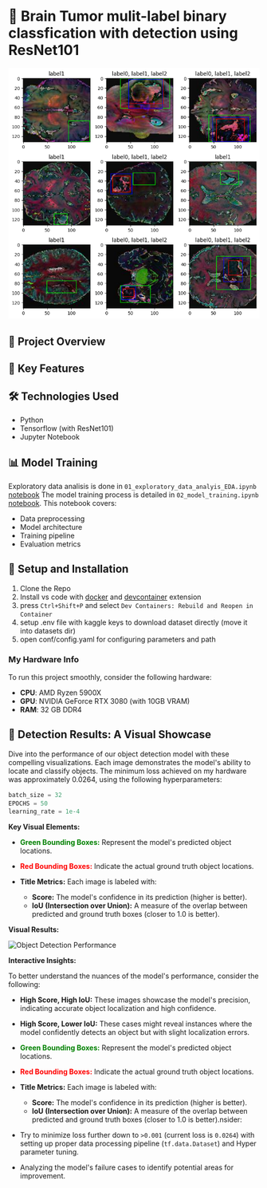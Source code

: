 # 🧠 Brain Tumor mulit-label binary classfication with detection using ResNet101

![alt text](reaadme-assets/title-img.png)
## 📝 Project Overview



## 🚀 Key Features



## 🛠️ Technologies Used

- Python
- Tensorflow (with ResNet101)
- Jupyter Notebook

## 📊 Model Training
Exploratory data analisis is done in `01_exploratory_data_analyis_EDA.ipynb` [notebook](notebooks/01_exploratory_data_analyis_EDA.ipynb)
The model training process is detailed in `02_model_training.ipynb` [notebook](lnotebooks/04_model_building_training.ipynb). This notebook covers:

- Data preprocessing
- Model architecture
- Training pipeline
- Evaluation metrics


## 🔧 Setup and Installation

1. Clone the Repo
2. Install vs code with [docker](https://marketplace.visualstudio.com/items?itemName=ms-azuretools.vscode-docker) and [devcontainer](https://marketplace.visualstudio.com/items?itemName=ms-vscode-remote.remote-containers) extension
3. press `Ctrl+Shift+P` and select `Dev Containers: Rebuild and Reopen in Container`
4. setup .env file with kaggle keys to download dataset directly (move it into datasets dir)
5. open conf/config.yaml for configuring parameters and path

### My Hardware Info

To run this project smoothly, consider the following hardware:

- **CPU**: AMD Ryzen 5900X
- **GPU**: NVIDIA GeForce RTX 3080 (with 10GB VRAM)
- **RAM**: 32 GB DDR4


## 🚀 Detection Results: A Visual Showcase

Dive into the performance of our object detection model with these compelling visualizations. Each image demonstrates the model's ability to locate and classify objects.
The minimum loss achieved on my hardware was approximately 0.0264, using the following hyperparameters:
```Python
batch_size = 32
EPOCHS = 50
learning_rate = 1e-4

```

**Key Visual Elements:**

* **<span style="color:green;">Green Bounding Boxes:</span>** Represent the model's predicted object locations.
* **<span style="color:red;">Red Bounding Boxes:</span>** Indicate the actual ground truth object locations.

* **Title Metrics:** Each image is labeled with:
    * **Score:** The model's confidence in its prediction (higher is better).
    * **IoU (Intersection over Union):** A measure of the overlap between predicted and ground truth boxes (closer to 1.0 is better).

**Visual Results:**

![Object Detection Performance]()

**Interactive Insights:**

To better understand the nuances of the model's performance, consider the following:

* **High Score, High IoU:** These images showcase the model's precision, indicating accurate object localization and high confidence.
* **High Score, Lower IoU:** These cases might reveal instances where the model confidently detects an object but with slight localization errors.
* **<span style="color:green;">Green Bounding Boxes:</span>** Represent the model's predicted object locations.
* **<span style="color:red;">Red Bounding Boxes:</span>** Indicate the actual ground truth object locations.

* **Title Metrics:** Each image is labeled with:
    * **Score:** The model's confidence in its prediction (higher is better).
    * **IoU (Intersection over Union):** A measure of the overlap between predicted and ground truth boxes (closer to 1.0 is better).nsider:

* Try to minimize loss further down to `>0.001` (current loss is `0.0264`) with setting up proper data processing pipeline (`tf.data.Dataset`) and Hyper parameter tuning.
* Analyzing the model's failure cases to identify potential areas for improvement.
